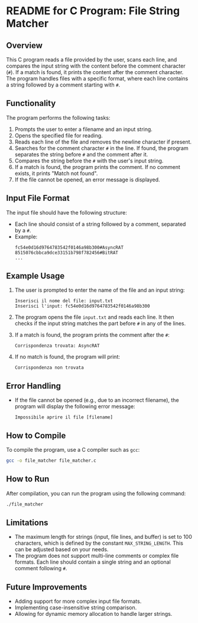 # README for C Program: File String Matcher

## Overview
This C program reads a file provided by the user, scans each line, and compares the input string with the content before the comment character (`#`). If a match is found, it prints the content after the comment character. The program handles files with a specific format, where each line contains a string followed by a comment starting with `#`.

## Functionality
The program performs the following tasks:
1. Prompts the user to enter a filename and an input string.
2. Opens the specified file for reading.
3. Reads each line of the file and removes the newline character if present.
4. Searches for the comment character `#` in the line. If found, the program separates the string before `#` and the comment after it.
5. Compares the string before the `#` with the user's input string.
6. If a match is found, the program prints the comment. If no comment exists, it prints "Match not found".
7. If the file cannot be opened, an error message is displayed.

## Input File Format
The input file should have the following structure:
- Each line should consist of a string followed by a comment, separated by a `#`.
- Example:
  ```
  fc54e0d16d9764783542f0146a98b300#AsyncRAT
  8515076cbbca9dce33151b798f782456#BitRAT
  ...
  ```

## Example Usage
1. The user is prompted to enter the name of the file and an input string:
   ```
   Inserisci il nome del file: input.txt
   Inserisci l'input: fc54e0d16d9764783542f0146a98b300
   ```

2. The program opens the file `input.txt` and reads each line. It then checks if the input string matches the part before `#` in any of the lines.

3. If a match is found, the program prints the comment after the `#`:
   ```
   Corrispondenza trovata: AsyncRAT
   ```

4. If no match is found, the program will print:
   ```
   Corrispondenza non trovata
   ```

## Error Handling
- If the file cannot be opened (e.g., due to an incorrect filename), the program will display the following error message:
  ```
  Impossibile aprire il file [filename]
  ```

## How to Compile
To compile the program, use a C compiler such as `gcc`:
```bash
gcc -o file_matcher file_matcher.c
```

## How to Run
After compilation, you can run the program using the following command:
```bash
./file_matcher
```

## Limitations
- The maximum length for strings (input, file lines, and buffer) is set to 100 characters, which is defined by the constant `MAX_STRING_LENGTH`. This can be adjusted based on your needs.
- The program does not support multi-line comments or complex file formats. Each line should contain a single string and an optional comment following `#`.

## Future Improvements
- Adding support for more complex input file formats.
- Implementing case-insensitive string comparison.
- Allowing for dynamic memory allocation to handle larger strings.


